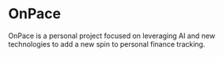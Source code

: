 # OnPace
OnPace is a personal project focused on leveraging AI and new technologies to add a new spin to personal finance tracking. 
